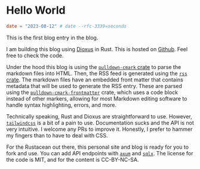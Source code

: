 # Hello World

```toml
date = "2023-08-12" # date --rfc-3339=seconds
```

This is the first blog entry in the blog.

I am building this blog using [Dioxus](https://dioxuslabs.com) in Rust.
This is hosted on [Github](https://github.com/realeinherjar/realeinherjar.github.io).
Feel free to check the code.

Under the hood this blog is using the [`pulldown-cmark` crate](https://github.com/raphlinus/pulldown-cmark)
to parse the markdown files into HTML.
Then, the RSS feed is generated using the [`rss` crate](https://github.com/rust-syndication/rss).
The markdown files have an embedded front matter that contains metadata
that will be used to generate the RSS entry.
These are parsed using the [`pulldown-cmark-frontmatter`](https://github.com/khonsulabs/pulldown-cmark-frontmatter) crate,
which uses a code block instead of other markers,
allowing for most Markdown editing software to handle syntax highlighting,
errors, and more.

Technically speaking, Rust and Dioxus are straightforward to use.
However, [`tailwindcss`](https://tailwindcss.com/) is a bit of a pain to use.
Documentation sucks and the API is not very intuitive.
I welcome any PRs to improve it.
Honestly, I prefer to hammer my fingers than to have to deal with CSS.

For the Rustacean out there,
this personal site and blog is ready for you to fork and use.
You can add API endpoints with [`axum`](https://github.com/tokio-rs/axum) and [`sqlx`](https://github.com/jmoiron/sqlx).
The license for the code is MIT, and for the content is CC-BY-NC-SA.
